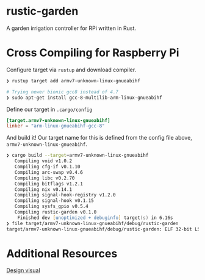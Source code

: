 # rustic-garden
A garden irrigation controller for RPi written in Rust.

# Cross Compiling for Raspberry Pi
Configure target via `rustup` and download compiler.
```zsh
❯ rustup target add armv7-unknown-linux-gnueabihf

# Trying newer bionic gcc8 instead of 4.7
❯ sudo apt-get install gcc-8-multilib-arm-linux-gnueabihf
```
Define our target in `.cargo/config`
```toml
[target.armv7-unknown-linux-gnueabihf]
linker = "arm-linux-gnueabihf-gcc-8"
```
And build it! Our target name for this is defined from the config file above, `armv7-unknown-linux-gnueabihf`.
```zsh
❯ cargo build --target=armv7-unknown-linux-gnueabihf
   Compiling void v1.0.2
   Compiling cfg-if v0.1.10
   Compiling arc-swap v0.4.6
   Compiling libc v0.2.70
   Compiling bitflags v1.2.1
   Compiling nix v0.14.1
   Compiling signal-hook-registry v1.2.0
   Compiling signal-hook v0.1.15
   Compiling sysfs_gpio v0.5.4
   Compiling rustic-garden v0.1.0
    Finished dev [unoptimized + debuginfo] target(s) in 6.16s
❯ file target/armv7-unknown-linux-gnueabihf/debug/rustic-garden
target/armv7-unknown-linux-gnueabihf/debug/rustic-garden: ELF 32-bit LSB shared object, ARM, EABI5 version 1 (SYSV), dynamically linked, interpreter /lib/ld-linux-armhf.so.3, for GNU/Linux 3.2.0, BuildID[sha1]=922cc4abb4da8fb97e79717ceea273317c784d9e, with debug_info, not stripped
```

# Additional Resources
[Design visual](https://app.lucidchart.com/invitations/accept/6f6af9d6-f526-4acd-97d5-98f85f599d54)
